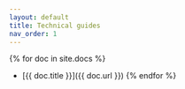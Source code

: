 ```yaml
---
layout: default
title: Technical guides
nav_order: 1
---
```



{% for doc in site.docs %}
- [{{ doc.title }}]({{ doc.url }})
{% endfor %}
